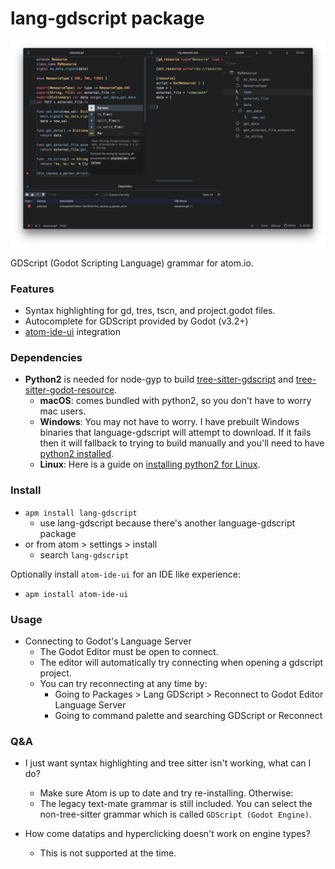 # lang-gdscript package

![](https://raw.githubusercontent.com/IndicaInkwell/language-gdscript/master/lang-gdscript-demo.png)

GDScript (Godot Scripting Language) grammar for atom.io.

### Features

- Syntax highlighting for gd, tres, tscn, and project.godot files.
- Autocomplete for GDScript provided by Godot (v3.2+)
- [atom-ide-ui](https://github.com/facebookarchive/atom-ide-ui) integration

### Dependencies

- **Python2** is needed for node-gyp to build [tree-sitter-gdscript](https://github.com/PrestonKnopp/tree-sitter-gdscript) and [tree-sitter-godot-resource](https://github.com/PrestonKnopp/tree-sitter-godot-resource).
  - **macOS**: comes bundled with python2, so you don't have to worry mac users.
  - **Windows**: You may not have to worry. I have prebuilt Windows binaries that language-gdscript will attempt to download. If it fails then it will fallback to trying to build manually and you'll need to have [python2 installed](https://docs.python-guide.org/starting/install/win/).
  - **Linux**: Here is a guide on [installing python2 for Linux](https://docs.python-guide.org/starting/install/linux/).

### Install

- `apm install lang-gdscript`
  - use lang-gdscript because there's another language-gdscript package
- or from atom > settings > install
  - search `lang-gdscript`

Optionally install `atom-ide-ui` for an IDE like experience:

- `apm install atom-ide-ui`

### Usage

- Connecting to Godot's Language Server
  - The Godot Editor must be open to connect.
  - The editor will automatically try connecting when opening a gdscript project.
  - You can try reconnecting at any time by:
    - Going to Packages > Lang GDScript > Reconnect to Godot Editor Language Server
    - Going to command palette and searching GDScript or Reconnect

### Q&A

- I just want syntax highlighting and tree sitter isn't working, what can I do?
  - Make sure Atom is up to date and try re-installing. Otherwise:
  - The legacy text-mate grammar is still included. You can select the non-tree-sitter grammar which is called `GDScript (Godot Engine)`.

- How come datatips and hyperclicking doesn't work on engine types?
  - This is not supported at the time.
